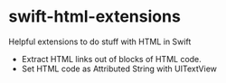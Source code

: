 # swift-html-extensions
Helpful extensions to do stuff with HTML in Swift 

- Extract HTML links out of blocks of HTML code.
- Set HTML code as Attributed String with UITextView 

